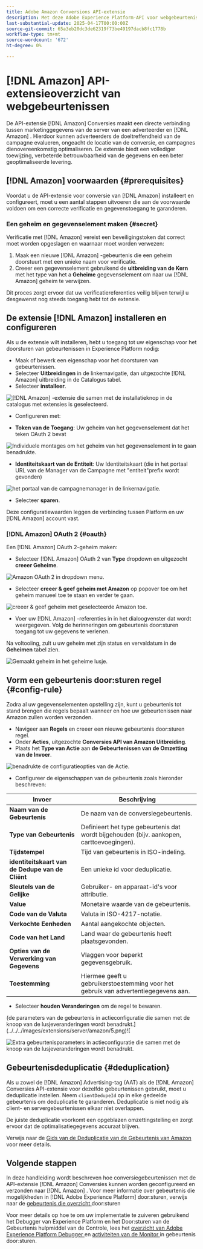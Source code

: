 ```yaml
---
title: Adobe Amazon Conversions API-extensie
description: Met deze Adobe Experience Platform-API voor webgebeurtenissen kunt u interacties van websites rechtstreeks delen met Amazon.
last-substantial-update: 2025-04-17T00:00:00Z
source-git-commit: 65a3eb20dc3de62319f73be49197dacb8fc1778b
workflow-type: tm+mt
source-wordcount: '672'
ht-degree: 0%

---
```


# [!DNL Amazon] API-extensieoverzicht van webgebeurtenissen

De API-extensie [!DNL Amazon] Conversies maakt een directe verbinding tussen marketinggegevens van de server van een adverteerder en [!DNL Amazon] . Hierdoor kunnen adverteerders de doeltreffendheid van de campagne evalueren, ongeacht de locatie van de conversie, en campagnes dienovereenkomstig optimaliseren. De extensie biedt een vollediger toewijzing, verbeterde betrouwbaarheid van de gegevens en een beter geoptimaliseerde levering.

## [!DNL Amazon] voorwaarden {#prerequisites}

Voordat u de API-extensie voor conversie van [!DNL Amazon] installeert en configureert, moet u een aantal stappen uitvoeren die aan de voorwaarde voldoen om een correcte verificatie en gegevenstoegang te garanderen.

### Een geheim en gegevenselement maken {#secret}

Verificatie met [!DNL Amazon] vereist een beveiligingstoken dat correct moet worden opgeslagen en waarnaar moet worden verwezen:

1. Maak een nieuwe [!DNL Amazon] -gebeurtenis die een geheim doorstuurt met een unieke naam voor verificatie.
2. Creeer een gegevenselement gebruikend de **uitbreiding van de Kern** met het type van het a **Geheime** gegevenselement om naar uw [!DNL Amazon] geheim te verwijzen.

Dit proces zorgt ervoor dat uw verificatiereferenties veilig blijven terwijl u desgewenst nog steeds toegang hebt tot de extensie.

## De extensie [!DNL Amazon] installeren en configureren

Als u de extensie wilt installeren, hebt u toegang tot uw eigenschap voor het doorsturen van gebeurtenissen in Experience Platform nodig:

- Maak of bewerk een eigenschap voor het doorsturen van gebeurtenissen.
- Selecteer **Uitbreidingen** in de linkernavigatie, dan uitgezochte [!DNL Amazon] uitbreiding in de Catalogus tabel.
- Selecteer **installeer**.

![[!DNL Amazon] -extensie die samen met de installatieknop in de catalogus met extensies is geselecteerd. ](../../../images/extensions/server/amazon/amazon-extension.png)

- Configureren met:

- **Token van de Toegang**: Uw geheim van het gegevenselement dat het teken OAuth 2 bevat

![ Individuele montages om het geheim van het gegevenselement in te gaan benadrukte.](../../../images/extensions/server/amazon/2.png)

- **Identiteitskaart van de Entiteit**: Uw Identiteitskaart (die in het portaal URL van de Manager van de Campagne met &quot;entiteit&quot;prefix wordt gevonden)

![ het portaal van de campagnemanager in de linkernavigatie.](../../../images/extensions/server/amazon/3.png)

- Selecteer **sparen**.

Deze configuratiewaarden leggen de verbinding tussen Platform en uw [!DNL Amazon] account vast.

### [!DNL Amazon] OAuth 2 {#oauth}

Een [!DNL Amazon] OAuth 2-geheim maken:

- Selecteer [!DNL Amazon] OAuth 2 van **Type** dropdown en uitgezocht **creeer Geheime**.

![ Amazon OAuth 2 in dropdown menu.](../../../images/extensions/server/amazon/Oauth.png)

- Selecteer **creeer &amp; geef geheim met Amazon** op popover toe om het geheim manueel toe te staan en verder te gaan.

![ creeer &amp; geef geheim met geselecteerde Amazon toe.](../../../images/extensions/server/amazon/Oauth.1.png)

- Voer uw [!DNL Amazon] -referenties in in het dialoogvenster dat wordt weergegeven. Volg de herinneringen om gebeurtenis door:sturen toegang tot uw gegevens te verlenen.

Na voltooiing, zult u uw geheim met zijn status en vervaldatum in de **Geheimen** tabel zien.

![ Gemaakt geheim in het geheime lusje.](../../../images/extensions/server/amazon/Oauth.2.png)

## Vorm een gebeurtenis door:sturen regel {#config-rule}

Zodra al uw gegevenselementen opstelling zijn, kunt u gebeurtenis tot stand brengen die regels bepaalt wanneer en hoe uw gebeurtenissen naar Amazon zullen worden verzonden.

- Navigeer aan **Regels** en creeer een nieuwe gebeurtenis door:sturen regel.
- Onder **Acties**, uitgezochte **Conversies API van Amazon Uitbreiding**.
- Plaats het **Type van Actie** aan **de Gebeurtenissen van de Omzetting van de Invoer**.

![ benadrukte de configuratieopties van de Actie.](../../../images/extensions/server/amazon/4.png)

- Configureer de eigenschappen van de gebeurtenis zoals hieronder beschreven:

| Invoer | Beschrijving |
| --- | --- |
| **Naam van de Gebeurtenis** | De naam van de conversiegebeurtenis. |
| **Type van Gebeurtenis** | Definieert het type gebeurtenis dat wordt bijgehouden (bijv. aankopen, carttoevoegingen). |
| **Tijdstempel** | Tijd van gebeurtenis in ISO-indeling. |
| **identiteitskaart van de Dedupe van de Cliënt** | Een unieke id voor deduplicatie. |
| **Sleutels van de Gelijke** | Gebruiker- en apparaat-id&#39;s voor attributie. |
| **Value** | Monetaire waarde van de gebeurtenis. |
| **Code van de Valuta** | Valuta in ISO-4217-notatie. |
| **Verkochte Eenheden** | Aantal aangekochte objecten. |
| **Code van het Land** | Land waar de gebeurtenis heeft plaatsgevonden. |
| **Opties van de Verwerking van Gegevens** | Vlaggen voor beperkt gegevensgebruik. |
| **Toestemming** | Hiermee geeft u gebruikerstoestemming voor het gebruik van advertentiegegevens aan. |

- Selecteer **houden Veranderingen** om de regel te bewaren.

{de parameters van de gebeurtenis in actieconfiguratie die samen met de knoop van de lusjeveranderingen wordt benadrukt.](../../../images/extensions/server/amazon/5.png)![

![ Extra gebeurtenisparameters in actieconfiguratie die samen met de knoop van de lusjeveranderingen wordt benadrukt.](../../../images/extensions/server/amazon/6.png)

## Gebeurtenisdeduplicatie {#deduplication}

Als u zowel de [!DNL Amazon] Advertising-tag (AAT) als de [!DNL Amazon] Conversies API-extensie voor dezelfde gebeurtenissen gebruikt, moet u deduplicatie instellen. Neem `clientDedupeId` op in elke gedeelde gebeurtenis om deduplicatie te garanderen.
Deduplicatie is niet nodig als client- en servergebeurtenissen elkaar niet overlappen.

De juiste deduplicatie voorkomt een opgeblazen omzettingstelling en zorgt ervoor dat de optimalisatiegegevens accuraat blijven.

Verwijs naar de [ Gids van de Deduplicatie van de Gebeurtenis van Amazon ](https://advertising.amazon.com/) voor meer details.

## Volgende stappen

In deze handleiding wordt beschreven hoe conversiegebeurtenissen met de API-extensie [!DNL Amazon] Conversies kunnen worden geconfigureerd en verzonden naar [!DNL Amazon] . Voor meer informatie over gebeurtenis die mogelijkheden in [!DNL Adobe Experience Platform] door:sturen, verwijs naar de [ gebeurtenis die overzicht ](../../../ui/event-forwarding/overview.md) door:sturen

Voor meer details op hoe te om uw implementatie te zuiveren gebruikend het Debugger van Experience Platform en het Door:sturen van de Gebeurtenis hulpmiddel van de Controle, lees het [ overzicht van Adobe Experience Platform Debugger ](https://experienceleague.adobe.com/en/docs/experience-platform/debugger/home) en [ activiteiten van de Monitor ](https://experienceleague.adobe.com/en/docs/experience-platform/tags/event-forwarding/monitoring) in gebeurtenis door:sturen.